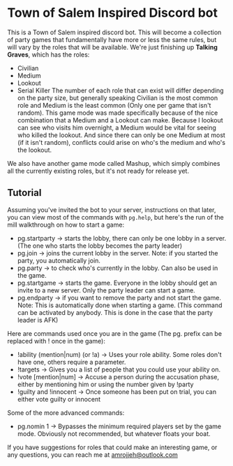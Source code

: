 # Town of Salem Inspired Discord bot
This is a Town of Salem inspired discord bot. This will become a collection of party games that fundamentally have more or less the same rules, but will vary by the roles that will be available. We're just finishing up **Talking Graves**, which has the roles:
- Civilian
- Medium
- Lookout
- Serial Killer
The number of each role that can exist will differ depending on the party size, but generally speaking Civilian is the most common role and Medium is the least common (Only one per game that isn't random). This game mode was made specifically because of the nice combination that a Medium and a Lookout can make. Because I lookout can see who visits him overnight, a Medium would be vital for seeing who killed the lookout. And since there can only be one Medium at most (if it isn't random), conflicts could arise on who's the medium and who's the lookout.

We also have another game mode called Mashup, which simply combines all the currently existing roles, but it's not ready for release yet.

## Tutorial
Assuming you've invited the bot to your server, instructions on that later, you can view most of the commands with `pg.help`, but here's the run of the mill walkthrough on how to start a game:
- pg.startparty -> starts the lobby, there can only be one lobby in a server. (The one who starts the lobby becomes the party leader)
- pg.join -> joins the current lobby in the server. Note: if you started the party, you automatically join.
- pg.party -> to check who's currently in the lobby. Can also be used in the game.
- pg.startgame -> starts the game. Everyone in the lobby should get an invite to a new server. Only the party leader can start a game.
- pg.endparty -> if you want to remove the party and not start the game. Note: This is automatically done when starting a game.
(This command can be activated by anybody. This is done in the case that the party leader is AFK)

Here are commands used once you are in the game (The pg. prefix can be replaced with ! once in the game):
- !ability (mention|num) (or !a) -> Uses your role ability. Some roles don't have one, others require a parameter.
- !targets -> Gives you a list of people that you could use your ability on.
- !vote [mention|num] -> Accuse a person during the accusation phase, either by mentioning him or using the number given by !party
- !guilty and !innocent -> Once someone has been put on trial, you can either vote guilty or innocent

Some of the more advanced commands:
- pg.nomin 1 -> Bypasses the minimum required players set by the game mode. Obviously not recommended, but whatever floats your boat.

If you have suggestions for roles that could make an interesting game, or any questions, you can reach me at amrojjeh@outlook.com

